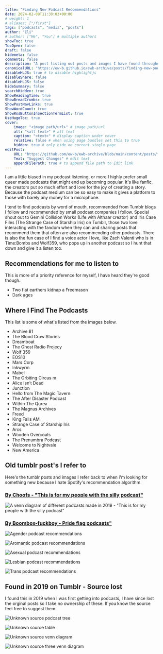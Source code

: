 ```yaml
---
title: "Finding New Podcast Recommendations"
date: 2024-02-08T11:30:03+00:00
# weight: 1
# aliases: ["/first"]
tags: ["podcasts", "media", "posts"]
author: "Eli"
# author: ["Me", "You"] # multiple authors
showToc: true
TocOpen: false
draft: false
hidemeta: false
comments: false
description: "A post listing out posts and images I have found throughout the years that suggest other podcasts."
canonicalURL: "https://ew-b.github.io/ewb-archive/posts/finding-new-podcasts/"
disableHLJS: true # to disable highlightjs
disableShare: false
disableHLJS: false
hideSummary: false
searchHidden: true
ShowReadingTime: true
ShowBreadCrumbs: true
ShowPostNavLinks: true
ShowWordCount: true
ShowRssButtonInSectionTermList: true
UseHugoToc: true
cover:
    image: "<image path/url>" # image path/url
    alt: "<alt text>" # alt text
    caption: "<text>" # display caption under cover
    relative: false # when using page bundles set this to true
    hidden: true # only hide on current single page
editPost:
    URL: "https://github.com/ew-b/ewb-archive/blob/main/content/posts/finding-new-podcasts.md"
    Text: "Suggest Changes" # edit text
    appendFilePath: true # to append file path to Edit link
---
```


I am a little biased in my podcast listening, or more I highly prefer small queer made podcasts that might end up becoming popular. It's like fanfic, the creators put so much effort and love for the joy of creating a story. Because the podcast medium can be so easy to make it gives a platform to those with barely any money for a microphone.

I tend to find podcasts by word of mouth, recommended from Tumblr blogs I follow and recommended by small podcast companies I follow. Special shout out to Gemini Collision Works (Life with Althaar creator) and Iris Case Files (The Strange Case of Starship Iris) on Tumblr, those two love interacting with the fandom when they can and sharing posts that recommend them that often are also recommending other podcasts. There is also the fun case of I find a voice actor I love, like Zach Valenti who is in Time:Bombs and Wolf359, who pops up in another podcast so I hunt that down and give it a listen too.

## Recommendations for me to listen to
This is more of a priority reference for myself, I have heard they're good though.
* Two flat earthers kidnap a Freemason
* Dark ages


## Where I Find The Podcasts
This list is some of what's listed from the images below.

* Archive 81
* The Blood Crow Stories
* Dreamboat
* The Ghost Radio Projecy
* Wolf 359
* EOS10
* Mars Corp
* Inkwyrm
* Mabel
* The Orbiting Circus m
* Alice Isn’t Dead
* Junction
* Hello from The Magic Tavern
* The After Disaster Podcast
* Within The Qurea
* The Magnus Archives
* Freed
* King Falls AM
* Strange Case of Starship Iris
* Arcs
* Wooden Overcoats
* The Prenumbra Podcast
* Welcome to Nightvale
* New America

## Old tumblr post's I refer to

Here's the tumblr posts and images I refer back to when I'm looking for something new because I hate Spotify's recommendation algorithm. 

### [By Choofs - "This is for my people with the silly podcast"](https://www.tumblr.com/choofs/729642326262153216/this-is-for-my-people-with-the-silly-podcast)

![A venn diagram of different podcasts made in 2019 - "This is for my people with the silly podcast"](/ewb-archive/choofs-silly-people-venn-diagram.png)

### [By Boombox-fuckboy - Pride flag podcasts"](https://boombox-fuckboy.tumblr.com/post/706017416911749121/not-my-flags-but-i-couldnt-resist-giving-them-a)

![Agender podcast recommendations](/ewb-archive/boombox-fuckboy-agender-flag.jpg)

![Aromantic podcast recommendations](/ewb-archive/boombox-fuckboy-aromantic-flag.jpg)

![Asexual podcast recommendations](/ewb-archive/boombox-fuckboy-asexual-flag.jpg)

![Lesbian podcast recommendations](/ewb-archive/boombox-fuckboy-lesbian-flag.jpg)

![Trans podcast recommendations](/ewb-archive/boombox-fuckboy-trans-flag.jpg)

## Found in 2019 on Tumblr - Source lost
I found this in 2019 when I was first getting into podcasts, I have since lost the orginal posts so I take no ownership of these. If you know the source feel free to suggest them.

![Unknown source podcast tree](/ewb-archive/unknown-2019-podcast-tree.jpg)

![Unknown source table ](/ewb-archive/unknown-2019-table.jpg)

![Unknown source venn diagram](/ewb-archive/unknown-2019-venn-diagram.jpg)

![Unknown source three venn diagram](/ewb-archive/unknown-2019-three-venn-diagram.jpg)

